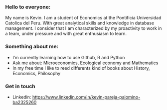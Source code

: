 ### Hello to everyone:
My name is Kevin. I am a student of Economics at the Pontificia Universidad Catolica del Peru. With great analytical skills and knowledge in database management. I consider that I am characterized by my proactivity to work in a team, under pressure and with great enthusiasm to learn.

### Something about me:
- I’m currently learning how to use Github, R and Python
- Ask me about: Microeconomics, Ecological economy and Mathematics
- In my free time I like to reed differents kind of books about History, Economics, Philosophy 

### Get in touch
- Linkedin: https://www.linkedin.com/in/kevin-pareja-palomino-ba2325260
